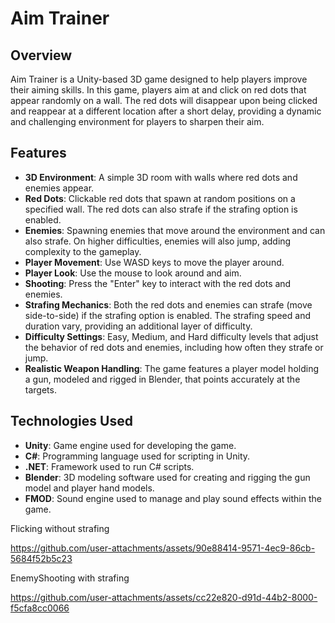 # Aim Trainer

## Overview

Aim Trainer is a Unity-based 3D game designed to help players improve their aiming skills. In this game, players aim at and click on red dots that appear randomly on a wall. The red dots will disappear upon being clicked and reappear at a different location after a short delay, providing a dynamic and challenging environment for players to sharpen their aim.

## Features

- **3D Environment**: A simple 3D room with walls where red dots and enemies appear.
- **Red Dots**: Clickable red dots that spawn at random positions on a specified wall. The red dots can also strafe if the strafing option is enabled.
- **Enemies**: Spawning enemies that move around the environment and can also strafe. On higher difficulties, enemies will also jump, adding complexity to the gameplay.
- **Player Movement**: Use WASD keys to move the player around.
- **Player Look**: Use the mouse to look around and aim.
- **Shooting**: Press the "Enter" key to interact with the red dots and enemies.
- **Strafing Mechanics**: Both the red dots and enemies can strafe (move side-to-side) if the strafing option is enabled. The strafing speed and duration vary, providing an additional layer of difficulty.
- **Difficulty Settings**: Easy, Medium, and Hard difficulty levels that adjust the behavior of red dots and enemies, including how often they strafe or jump.
- **Realistic Weapon Handling**: The game features a player model holding a gun, modeled and rigged in Blender, that points accurately at the targets.

## Technologies Used

- **Unity**: Game engine used for developing the game.
- **C#**: Programming language used for scripting in Unity.
- **.NET**: Framework used to run C# scripts.
- **Blender**: 3D modeling software used for creating and rigging the gun model and player hand models.
- **FMOD**: Sound engine used to manage and play sound effects within the game.

Flicking without strafing

https://github.com/user-attachments/assets/90e88414-9571-4ec9-86cb-5684f52b5c23

EnemyShooting with strafing

https://github.com/user-attachments/assets/cc22e820-d91d-44b2-8000-f5cfa8cc0066





